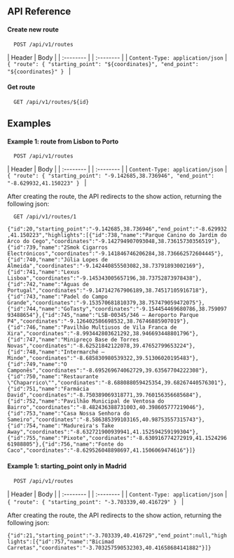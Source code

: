 
## API Reference

#### Create new route

```http
  POST /api/v1/routes
```

| Header | Body |
| :-------- | | :-------- | 
| `Content-Type: application/json` | `{ "route": { "starting_point": "${coordinates}", "end_point": "${coordinates}" } ` |

#### Get route

```http
  GET /api/v1/routes/${id}
```

## Examples

#### Example 1: route from Lisbon to Porto
```http
  POST /api/v1/routes
```

| Header | Body |
| :-------- | | :-------- | 
| `Content-Type: application/json` | `{ "route": { "starting_point": "-9.142685,38.736946", "end_point": "-8.629932,41.150223" } ` |

After creating the route, the API redirects to the show action, returning the following json:

```http
  GET /api/v1/routes/1
```


`{"id":20,"starting_point":"-9.142685,38.736946","end_point":"-8.629932,41.150223","highlights":[{"id":738,"name":"Parque Canino do Jardim do Arco do Cego","coordinates":"-9.142794907093048,38.73615730356519"},{"id":739,"name":"2Smok Cigarros Electrónicos","coordinates":"-9.141846746206284,38.736662572604445"},{"id":740,"name":"Júlia Lopes de Almeida","coordinates":"-9.142440855503082,38.73791893002169"},{"id":741,"name":"Lexus Lisboa","coordinates":"-9.145343005657196,38.73752873978438"},{"id":742,"name":"Águas de Portugal","coordinates":"-9.147142767906189,38.74517105916718"},{"id":743,"name":"Padel do Campo Grande","coordinates":"-9.153570681810379,38.757479059472075"},{"id":744,"name":"GoTasty","coordinates":"-9.154454469680786,38.75909793488654"},{"id":745,"name":"LSB-00345/346 – Aeroporto Parque P4","coordinates":"-9.126402586698532,38.76746885907019"},{"id":746,"name":"Pavilhão Multiusos de Vila Franca de Xira","coordinates":"-8.993442803621292,38.946693448801796"},{"id":747,"name":"Minipreço Base de Torres Novas","coordinates":"-8.62521842122078,39.47652799653224"},{"id":748,"name":"Intermarché – Minde","coordinates":"-8.685830980539322,39.51306020195483"},{"id":749,"name":"O Camponês","coordinates":"-8.695269674062729,39.63567704222308"},{"id":750,"name":"Restaurante \"Chaparrico\"","coordinates":"-8.688088059425354,39.68267440576301"},{"id":751,"name":"Farmácia David","coordinates":"-8.750389069318771,39.760156356685684"},{"id":752,"name":"Pavilhão Municipal de Ventosa do Bairro","coordinates":"-8.482436388731003,40.398605777219046"},{"id":753,"name":"Casa Nossa Senhora do Sameiro","coordinates":"-8.586385399103165,40.98753557315743"},{"id":754,"name":"Madureira's Take Away","coordinates":"-8.632721900939941,41.152594259199304"},{"id":755,"name":"Pixote","coordinates":"-8.630916774272919,41.152429661988805"},{"id":756,"name":"Fonte do Caco","coordinates":"-8.629526048898697,41.1506069474616"}]}`

#### Example 1: starting_point only in Madrid

```http
  POST /api/v1/routes
```

| Header | Body |
| :-------- | | :-------- | 
| `Content-Type: application/json` | `{ "route": { "starting_point": "-3.703339,40.416729" } ` |

After creating the route, the API redirects to the show action, returning the following json:

`{"id":21,"starting_point":"-3.703339,40.416729","end_point":null,"highlights":[{"id":757,"name":"Bicimad Carretas","coordinates":"-3.703257590532303,40.41658684141882"}]}`
